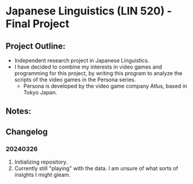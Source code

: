 # Japanese Linguistics (LIN 520) - Final Project

## Project Outline:
- Independent research project in Japanese Linguistics.
- I have decided to combine my interests in video games and programming for this project, by writing this program to analyze the scripts of the video games in the Persona series.
    - Persona is developed by the video game company Atlus, based in Tokyo Japan.

## Notes:


## Changelog
### 20240326
1) Initializing repository.
2) Currently still "playing" with the data. I am unsure of what sorts of insights I might gleam.